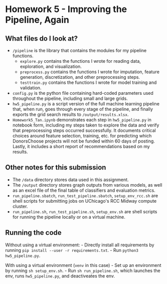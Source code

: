 # Homework 5 - Improving the Pipeline, Again

## What files do I look at?
- `/pipeline` is the library that contains the modules for my pipeline functions.
    - `explore.py` contains the functions I wrote for reading data, exploration, and visualization.
    - `preprocess.py` contains the functions I wrote for imputation, feature generation, discretization, and other preprocessing steps.
    - `testtrain.py` contains the functions I wrote for model training and validation.
- `config.py` is the python file containing hard-coded parameters used throughout the pipeline, including small and large grids.
- `hw5_pipeline.py` is a script version of the full machine learning pipeline that, when run, goes through every stage of the pipeline, and finally exports the grid search results to `/output/results.xlsx`.
- `Homework5_Tan.ipynb` demonstrates each step in `hw5_pipeline.py` in notebook form, including my steps taken to explore the data and verify that preprocessing steps occurred successfully. It documents critical choices around feature selection, training, etc. for predicting which DonorsChoose projects will not be funded within 60 days of posting. Lastly, it includes a short report of recommendations based on my results.

## Other notes for this submission
- The `/data` directory stores data used in this assignment.
- The `/output` directory stores graph outputs from various models, as well as an excel file of the final table of classifiers and evaluation metrics.
- `run_pipeline.sbatch`, `run_test_pipeline.sbatch`, `setup_env_rcc.sh` are shell scripts for submitting jobs on UChicago's RCC Midway compute cluster.
- `run_pipeline.sh`, `run_test_pipeline.sh`, `setup_env.sh` are shell scripts for running the pipeline locally or on a virtual machine.

## Running the code

Without using a virtual environment:
    - Directly install all requirements by running `pip install --user -r requirements.txt`.
    - Run `python3 hw5_pipeline.py`.

With using a virtual environment (`venv` in this case)
    - Set up an environment by running `sh setup_env.sh`.
    - Run `sh run_pipeline.sh`, which launches the env, runs `hw5_pipeline.py`, and deactiveates the env.
